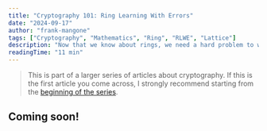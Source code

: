 ```yaml
---
title: "Cryptography 101: Ring Learning With Errors"
date: "2024-09-17"
author: "frank-mangone"
tags: ["Cryptography", "Mathematics", "Ring", "RLWE", "Lattice"]
description: "Now that we know about rings, we need a hard problem to work out some cryptography from them — enter Ring Learning With Errors!"
readingTime: "11 min"
---
```


> This is part of a larger series of articles about cryptography. If this is the first article you come across, I strongly recommend starting from the [beginning of the series](/en/blog/cryptography-101/where-to-start).

## Coming soon!
